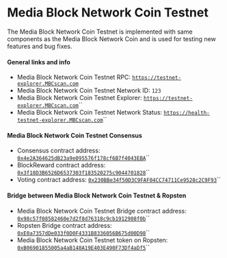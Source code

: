 # Media Block Network Coin Testnet

The Media Block Network Coin Testnet is implemented with same components as the Media Block Network Coin and is used for testing new features and bug fixes.

#### General links and info

* Media Block Network Coin Testnet RPC: [`https://testnet-explorer.MBCscan.com`](https://testnet-explorer.MBCscan.com)
* Media Block Network Coin Testnet Network ID: `123`
* Media Block Network Coin Testnet Explorer: [`https://testnet-explorer.MBCscan.com`](https://testnet-explorer.MBCscan.com)\`\`
* Media Block Network Coin Testnet Network Status: [`https://health-testnet-explorer.MBCscan.com`](https://health-testnet-explorer.MBCscan.com)\`\`

#### Media Block Network Coin Testnet Consensus

* Consensus contract address: [`0x4e2A364625dB23a9e095576f178cf6B7f4043EBA`](https://testnet-explorer.MBCscan.com/address/0xedb1505b953021366d39e02651a7a3ae7f35b13e)\`\`
* BlockReward contract address: [`0x3f18D3B6526D6537303f183520275c9044701828`](https://testnet-explorer.MBCscan.com/address/0xd14532e55b7d8c81e6b887334eed47464eb6471c)\`\`
* Voting contract address: [`0x230BBe34f50D3C9FAF04CC74711Ce9528c2C9F93`](https://testnet-explorer.MBCscan.com/address/0xd2bd7c70fd3d7b845f8d8d345fda9e12b8170f1d)\`\`

#### Bridge between Media Block Network Coin Testnet & Ropsten

* Media Block Network Coin Testnet Bridge contract address: [`0x98c57f08582460e7d2f8d76318c9cb1912908f0b`](https://testnet-explorer.MBCscan.com/address/0x98c57f08582460e7d2f8d76318c9cb1912908f0b)\`\`
* Ropsten Bridge contract address: [`0xE0a7357dDe033f0D0F4331B8336056B675d00D98`](https://ropsten.etherscan.io/address/0xe0a7357dde033f0d0f4331b8336056b675d00d98)\`\`
* Media Block Network Coin Testnet token on Ropsten: [`0xB06901855005a4aB148A19E403E490F73Df4aDf5`](https://ropsten.etherscan.io/token/0xb06901855005a4ab148a19e403e490f73df4adf5)\`\`

